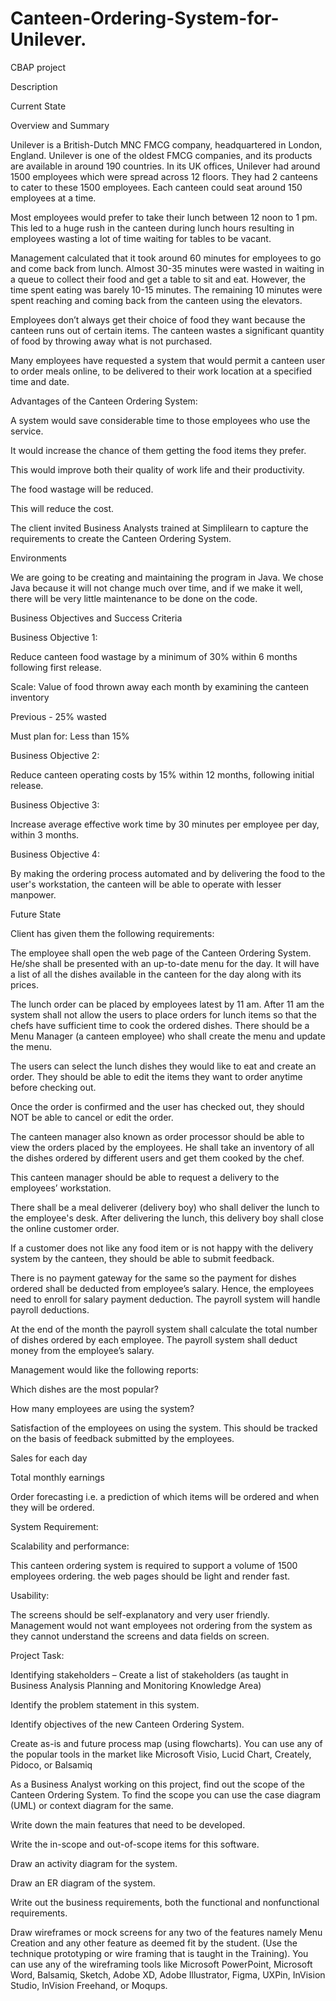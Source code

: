 # Canteen-Ordering-System-for-Unilever.
CBAP project 

Description

Current State

Overview and Summary

Unilever is a British-Dutch MNC FMCG company, headquartered in London, England. Unilever is one of the oldest FMCG companies, and its products are available in around 190 countries. In its UK offices, Unilever had around 1500 employees which were spread across 12 floors. They had 2 canteens to cater to these 1500 employees. Each canteen could seat around 150 employees at a time. 

Most employees would prefer to take their lunch between 12 noon to 1 pm. This led to a huge rush in the canteen during lunch hours resulting in employees wasting a lot of time waiting for tables to be vacant. 

Management calculated that it took around 60 minutes for employees to go and come back from lunch. Almost 30-35 minutes were wasted in waiting in a queue to collect their food and get a table to sit and eat. However, the time spent eating was barely 10-15 minutes. The remaining 10 minutes were spent reaching and coming back from the canteen using the elevators. 

Employees don’t always get their choice of food they want because the canteen runs out of certain items. The canteen wastes a significant quantity of food by throwing away what is not purchased.

Many employees have requested a system that would permit a canteen user to order meals online, to be delivered to their work location at a specified time and date.

 

Advantages of the Canteen Ordering System:

A system would save considerable time to those employees who use the service.

It would increase the chance of them getting the food items they prefer.

This would improve both their quality of work life and their productivity.

The food wastage will be reduced.

This will reduce the cost.

 

The client invited Business Analysts trained at Simplilearn to capture the requirements to create the Canteen Ordering System. 

 

Environments

We are going to be creating and maintaining the program in Java. We chose Java because it will not change much over time, and if we make it well, there will be very little maintenance to be done on the code. 

 

Business Objectives and Success Criteria

 

Business Objective 1:

Reduce canteen food wastage by a minimum of 30% within 6 months following first release.

 

Scale: Value of food thrown away each month by examining the canteen inventory 

Previous - 25% wasted

Must plan for: Less than 15%

 

Business Objective 2:

Reduce canteen operating costs by 15% within 12 months, following initial release.

 

Business Objective 3:

Increase average effective work time by 30 minutes per employee per day, within 3 months.

 

Business Objective 4:

By making the ordering process automated and by delivering the food to the user's workstation, the canteen will be able to operate with lesser manpower.

 

 

Future State

 

Client has given them the following requirements:

 

The employee shall open the web page of the Canteen Ordering System. He/she shall be presented with an up-to-date menu for the day. It will have a list of all the dishes available in the canteen for the day along with its prices. 

The lunch order can be placed by employees latest by 11 am. After 11 am the system shall not allow the users to place orders for lunch items so that the chefs have sufficient time to cook the ordered dishes. There should be a Menu Manager (a canteen employee) who shall create the menu and update the menu.

The users can select the lunch dishes they would like to eat and create an order. They should be able to edit the items they want to order anytime before checking out. 

Once the order is confirmed and the user has checked out, they should NOT be able to cancel or edit the order.

The canteen manager also known as order processor should be able to view the orders placed by the employees. He shall take an inventory of all the dishes ordered by different users and get them cooked by the chef. 

This canteen manager should be able to request a delivery to the employees’ workstation. 

There shall be a meal deliverer (delivery boy) who shall deliver the lunch to the employee's desk. After delivering the lunch, this delivery boy shall close the online customer order.

If a customer does not like any food item or is not happy with the delivery system by the canteen, they should be able to submit feedback. 

There is no payment gateway for the same so the payment for dishes ordered shall be deducted from employee’s salary. Hence, the employees need to enroll for salary payment deduction. The payroll system will handle payroll deductions.

At the end of the month the payroll system shall calculate the total number  of dishes ordered by each employee. The payroll system shall deduct money  from the employee’s salary. 

Management would like the following reports:

Which dishes are the most popular?

How many employees are using the system?

Satisfaction of the employees on using the system. This should be tracked on the basis of feedback submitted by the employees.

Sales for each day

Total monthly earnings

Order forecasting i.e. a prediction of which items will be ordered and when they will be ordered.

 

System Requirement:

Scalability and performance:

This canteen ordering system is required to support a volume of 1500 employees ordering. the web pages should be light and render fast.

 

Usability:

The screens should be self-explanatory and very user friendly. Management would not want employees not ordering from the system as they cannot understand the screens and data fields on screen.

 

Project Task: 

Identifying stakeholders – Create a list of stakeholders (as taught in Business Analysis Planning and Monitoring Knowledge Area)

Identify the problem statement in this system.

Identify objectives of the new Canteen Ordering System.

Create as-is and future process map (using flowcharts). You can use any of the popular tools in the market like Microsoft Visio, Lucid Chart, Creately, Pidoco, or Balsamiq

As a Business Analyst working on this project, find out the scope of the Canteen Ordering System. To find the scope you can use the case diagram (UML) or context diagram for the same.

Write down the main features that need to be developed.

Write the in-scope and out-of-scope items for this software.

Draw an activity diagram for the system.

Draw an ER diagram of the system.

Write out the business requirements, both the functional and nonfunctional requirements. 

Draw wireframes or mock screens for any two of the features namely Menu Creation and any other feature as deemed fit by the student. (Use the technique prototyping or wire framing that is taught in the Training). You can use any of the wireframing tools like Microsoft PowerPoint, Microsoft Word, Balsamiq, Sketch, Adobe XD, Adobe Illustrator, Figma, UXPin, InVision Studio, InVision Freehand, or Moqups.
